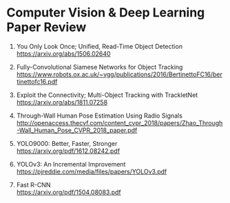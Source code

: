 # Computer Vision & Deep Learning Paper Review

1. You Only Look Once; Unified, Read-Time Object Detection  
 https://arxiv.org/abs/1506.02640
 
2. Fully-Convolutional Siamese Networks for Object Tracking  
 https://www.robots.ox.ac.uk/~vgg/publications/2016/BertinettoFC16/bertinettofc16.pdf
 
3. Exploit the Connectivity; Multi-Object Tracking with TrackletNet  
 https://arxiv.org/abs/1811.07258

4. Through-Wall Human Pose Estimation Using Radio Signals  
http://openaccess.thecvf.com/content_cvpr_2018/papers/Zhao_Through-Wall_Human_Pose_CVPR_2018_paper.pdf  

5. YOLO9000: Better, Faster, Stronger  
https://arxiv.org/pdf/1612.08242.pdf    

6. YOLOv3: An Incremental Improvement  
https://pjreddie.com/media/files/papers/YOLOv3.pdf  
  
7. Fast R-CNN    
https://arxiv.org/pdf/1504.08083.pdf  

